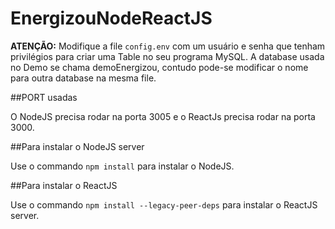 # EnergizouNodeReactJS

**ATENÇÃO:** Modifique a file ```config.env``` com um usuário e senha que tenham privilégios para criar uma Table no seu programa MySQL. A database usada no Demo se chama demoEnergizou, 
contudo pode-se modificar o nome para outra database na mesma file.

##PORT usadas

O NodeJS precisa rodar na porta 3005 e o ReactJs precisa rodar na porta 3000.

##Para instalar o NodeJS server

Use o commando ```npm install``` para instalar o NodeJS. 

##Para instalar o ReactJS 

Use o commando ```npm install --legacy-peer-deps``` para instalar o ReactJS server.


